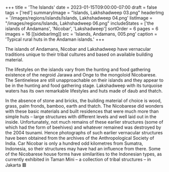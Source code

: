 +++
title = 'The Islands'
date = 2023-01-15T09:00:00-07:00
draft = false
tags = ['red']
summaryImage = "Islands, Lakhshadweep 03.png"
headerImg = '/images/regions/islands/Islands, Lakhshadweep 04.png'
listImage = "/images/regions/Islands, Lakhshadweep 06.png"
includeStates = ['the islands of Andamans', 'Nicobar', 'Lakshadweep']
sortOrder = 6
pages = 6
images = 16
[[sidebarImg]]
src = 'Islands, Andamans, 005.png'
caption = 'Typical rural huts in the Andaman islands.'
+++

The islands of Andamans, Nicobar and Lakshadweep have vernacular traditions unique to their tribal cultures and based on available building material. 

<!--more-->
The lifestyles on the islands vary from the hunting and food gathering existence of the negroid Jarawa and Onge to the mongoloid Nicobarese. The Sentinelese are still unapproachable on their islands and they appear to be in the hunting and food gathering stage. Lakshadweep with its turquoise waters has its own remarkable lifestyles and huts made of daub and thatch.

In the absence of stone and bricks, the building material of choice is wood, grass, palm fronds, bamboo, earth and thatch. The Nicobarese did wonders with these basic materials and built residences that were much more than simple huts – large structures with different levels and well laid out in the inside. Unfortunately, not much remains of these earlier structures (some of which had the form of beehives) and whatever remained was destroyed by the 2004 tsunami. Hence photographs of such earlier vernacular structures have been obtained from the archives of the Anthropological Society of India. Car Nicobar is only a hundred odd kilometres from Sumatra, Indonesia, so their structures may have had an influence from there. Some of the Nicobarese house forms have similarities to the Indonesian types, as currently exhibited in Taman Mini – a collection of tribal structures – in Jakarta &#128997;
